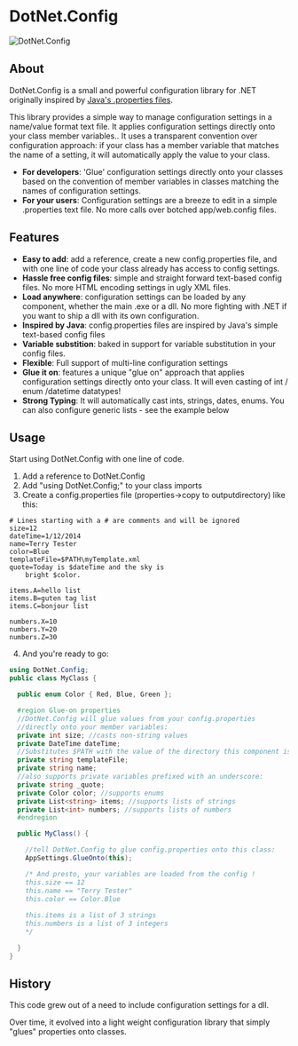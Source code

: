 # DotNet.Config

![DotNet.Config](https://raw.githubusercontent.com/jknight/DotNet.Config/master/DotNet.Config.png "DotNet.Config")

## About 

DotNet.Config is a small and powerful configuration library for .NET originally inspired by [Java's .properties files](https://commons.apache.org/proper/commons-configuration/userguide/howto_properties.html).

This library provides a simple way to manage configuration settings in a name/value format text file. It applies configuration settings directly onto your class member variables..
It uses a transparent convention over configuration approach: if your class has a member variable that matches the name of a setting, it will automatically apply the value to your class.

* **For developers**: 'Glue' configuration settings directly onto your classes based on the convention of member variables in classes matching the names of configuration settings.
* **For your users**: Configuration settings are a breeze to edit in a simple .properties text file. No more calls over botched app/web.config files. 

## Features

* **Easy to add**: add a reference, create a new config.properties file, and with one line of code your class already has access to config settings.
* **Hassle free config files**: simple and straight forward text-based config files. No more HTML encoding settings in ugly XML files. 
* **Load anywhere**: configuration settings can be loaded by any component, whether the main .exe or a dll. No more fighting with .NET if you want to ship a dll with its own configuration.
* **Inspired by Java**: config.properties files are inspired by Java's simple text-based config files 
* **Variable substition**: baked in support for variable substitution in your config files. 
* **Flexible**: Full support of multi-line configuration settings
* **Glue it on**: features a unique "glue on" approach that applies configuration settings directly onto your class. It will even casting of int / enum /datetime datatypes!
* **Strong Typing**: It will automatically cast ints, strings, dates, enums. You can also configure generic lists - see the example below

## Usage

Start using DotNet.Config with one line of code.

1. Add a reference to DotNet.Config
2. Add "using DotNet.Config;" to your class imports
3. Create a config.properties file (properties->copy to outputdirectory) like this:

  ````dosini
  # Lines starting with a # are comments and will be ignored
  size=12
  dateTime=1/12/2014
  name=Terry Tester
  color=Blue
  templateFile=$PATH\myTemplate.xml
  quote=Today is $dateTime and the sky is
      bright $color.

  items.A=hello list
  items.B=guten tag list
  items.C=bonjour list

  numbers.X=10
  numbers.Y=20
  numbers.Z=30

  ````
4. And you're ready to go:

  ````csharp
  using DotNet.Config;
  public class MyClass {
  
    public enum Color { Red, Blue, Green };
  
    #region Glue-on properties
    //DotNet.Config will glue values from your config.properties 
    //directly onto your member variables:
    private int size; //casts non-string values 
    private DateTime dateTime;
    //Substitutes $PATH with the value of the directory this component is in.
    private string templateFile;
    private string name;
    //also supports private variables prefixed with an underscore:
    private string _quote; 
    private Color color; //supports enums
    private List<string> items; //supports lists of strings
    private List<int> numbers; //supports lists of numbers 
    #endregion
  
    public MyClass() {
  
      //tell DotNet.Config to glue config.properties onto this class:
      AppSettings.GlueOnto(this); 
  
      /* And presto, your variables are loaded from the config !
      this.size == 12
      this.name == "Terry Tester"
      this.color == Color.Blue
      
      this.items is a list of 3 strings
      this.numbers is a list of 3 integers 
      */
  
    }
  }
  ````
  

## History 

This code grew out of a need to include configuration settings for a dll.

Over time, it evolved into a light weight configuration library that simply "glues" properties onto classes.



